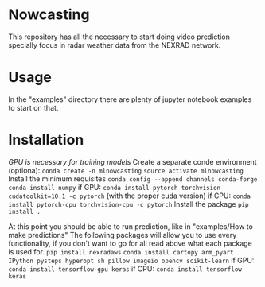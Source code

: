 # Nowcasting
This repository has all the necessary to start doing video prediction specially focus in radar weather data from the NEXRAD network.

# Usage
In the "examples" directory there are plenty of jupyter notebook examples to start on that.

# Installation
*GPU is necessary for training models*
Create a separate conde environment (optiona):
`conda create -n mlnowcasting`
`source activate mlnowcasting`
Install the minimum requisites
`conda config --append channels conda-forge`
`conda install numpy`
if GPU: `conda install pytorch torchvision cudatoolkit=10.1 -c pytorch` (with the proper cuda version)
if CPU: `conda install pytorch-cpu torchvision-cpu -c pytorch`
Install the package
`pip install .`

At this point you should be able to run prediction, like in "examples/How to make predictions"
The following packages will allow you to use every functionality, if you don't want to go for all read above what each package is used for.
`pip install nexradaws`
`conda install cartopy arm_pyart IPython pysteps hyperopt sh pillow imageio opencv scikit-learn`
if GPU: `conda install tensorflow-gpu keras`
if CPU: `conda install tensorflow keras ` 

